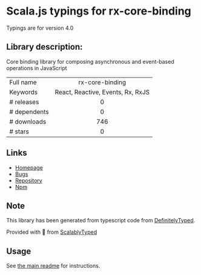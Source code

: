
# Scala.js typings for rx-core-binding

Typings are for version 4.0

## Library description:
Core binding library for composing asynchronous and event-based operations in JavaScript

|                    |                 |
| ------------------ | :-------------: |
| Full name          | rx-core-binding |
| Keywords           | React, Reactive, Events, Rx, RxJS |
| # releases         | 0 |
| # dependents       | 0 |
| # downloads        | 746 |
| # stars            | 0 |

## Links
- [Homepage](https://github.com/Reactive-Extensions/RxJS)
- [Bugs](https://github.com/Reactive-Extensions/RxJS/issues)
- [Repository](https://github.com/Reactive-Extensions/RxJS)
- [Npm](https://www.npmjs.com/package/rx-core-binding)
    


## Note
This library has been generated from typescript code from [DefinitelyTyped](https://definitelytyped.org).

Provided with :purple_heart: from [ScalablyTyped](https://github.com/oyvindberg/ScalablyTyped)

## Usage
See [the main readme](../../readme.md) for instructions.


